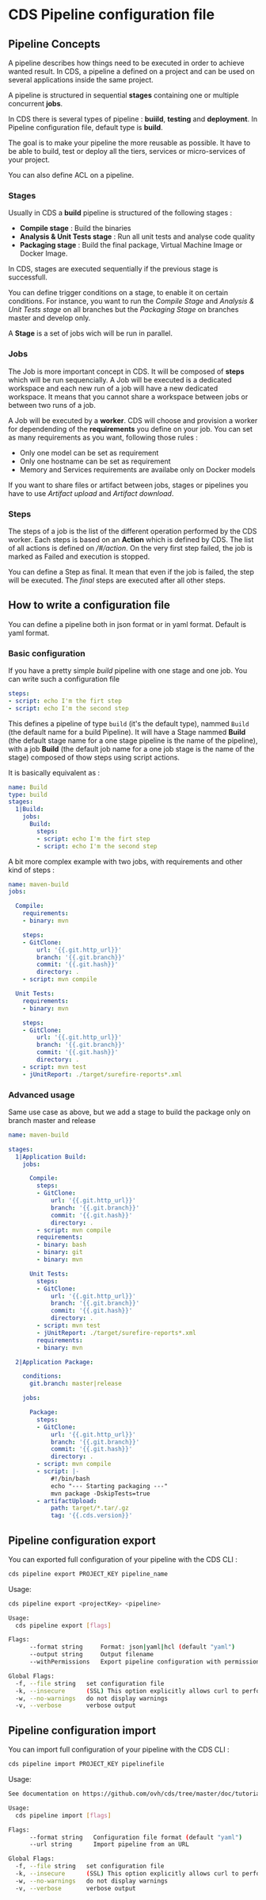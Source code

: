 # CDS Pipeline configuration file

## Pipeline Concepts

A pipeline describes how things need to be executed in order to achieve wanted result. In CDS, a pipeline a defined on a project and can be used on several applications inside the same project.

A pipeline is structured in sequential **stages** containing one or multiple concurrent **jobs**.

In CDS there is several types of pipeline : **buiild**, **testing** and **deployment**. In Pipeline configuration file, default type is **build**.

The goal is to make your pipeline the more reusable as possible. It have to be able to build, test or deploy all the tiers, services or micro-services of your project.

You can also define ACL on a pipeline.

### Stages

Usually in CDS a **build** pipeline is structured of the following stages :

- **Compile stage** : Build the binaries
- **Analysis & Unit Tests stage** : Run all unit tests and analyse code quality
- **Packaging stage** : Build the final package, Virtual Machine Image or Docker Image.

In CDS, stages are executed sequentially if the previous stage is successfull.

You can define trigger conditions on a stage, to enable it on certain conditions. For instance, you want to run the *Compile Stage* and *Analysis & Unit Tests stage* on all branches but the *Packaging Stage* on branches master and develop only.

A **Stage** is a set of jobs wich will be run in parallel.

### Jobs

The Job is more important concept in CDS. It will be composed of **steps** which will be run sequencially. A Job will be executed is a dedicated workspace and each new run of a job will have a new dedicated workspace. It means that you cannot share a workspace between jobs or between two runs of a job.

A Job will be executed by a **worker**. CDS will choose and provision a worker for dependending of the **requirements** you define on your job.
You can set as many requirements as you want, following those rules :

- Only one model can be set as requirement
- Only one hostname can be set as requirement
- Memory and Services requirements are availabe only on Docker models

If you want to share files or artifact between jobs, stages or pipelines you have to use *Artifact upload* and *Artifact download*.

### Steps

The steps of a job is the list of the different operation performed by the CDS worker. Each steps is based on an **Action** which is defined by CDS. The list of all actions is defined on *<your cds url ui>/#/action*. On the very first step failed, the job is marked as Failed and execution is stopped.

You can define a Step as final. It mean that even if the job is failed, the step will be executed. The *final* steps are executed after all other steps.

## How to write a configuration file

You can define a pipeline both in json format or in yaml format. Default is yaml format.

### Basic configuration

If you have a pretty simple *build* pipeline with one stage and one job. You can write such a configuration file

```yaml
steps:
- script: echo I'm the firt step
- script: echo I'm the second step
```

This defines a pipeline of type `build` (it's the default type), nammed `Build` (the default name for a build Pipeline). It will have a Stage nammed **Build** (the default stage name for a one stage pipeline is the name of the pipeline), with a job **Build** (the default job name for a one job stage is the name of the stage) composed of thow steps using script actions.

It is basically equivalent as :

```yaml
name: Build
type: build
stages:
  1|Build:
    jobs:
      Build:
        steps:
        - script: echo I'm the firt step
        - script: echo I'm the second step
```

A bit more complex example with two jobs, with requirements and other kind of steps :

```yaml
name: maven-build
jobs:

  Compile:
    requirements:
    - binary: mvn

    steps:
    - GitClone:
        url: '{{.git.http_url}}'
        branch: '{{.git.branch}}'
        commit: '{{.git.hash}}'
        directory: .
    - script: mvn compile

  Unit Tests:
    requirements:
    - binary: mvn

    steps:
    - GitClone:
        url: '{{.git.http_url}}'
        branch: '{{.git.branch}}'
        commit: '{{.git.hash}}'
        directory: .
    - script: mvn test
    - jUnitReport: ./target/surefire-reports*.xml
```

### Advanced usage

Same use case as above, but we add a stage to build the package only on branch master and release

```yaml
name: maven-build

stages:
  1|Application Build:
    jobs:

      Compile:
        steps:
        - GitClone:
            url: '{{.git.http_url}}'
            branch: '{{.git.branch}}'
            commit: '{{.git.hash}}'
            directory: .
        - script: mvn compile
        requirements:
        - binary: bash
        - binary: git
        - binary: mvn

      Unit Tests:
        steps:
        - GitClone:
            url: '{{.git.http_url}}'
            branch: '{{.git.branch}}'
            commit: '{{.git.hash}}'
            directory: .
        - script: mvn test
        - jUnitReport: ./target/surefire-reports*.xml
        requirements:
        - binary: mvn

  2|Application Package:

    conditions:
      git.branch: master|release

    jobs:

      Package:
        steps:
        - GitClone:
            url: '{{.git.http_url}}'
            branch: '{{.git.branch}}'
            commit: '{{.git.hash}}'
            directory: .
        - script: mvn compile
        - script: |-
            #!/bin/bash
            echo "--- Starting packaging ---"
            mvn package -DskipTests=true
        - artifactUpload:
            path: target/*.tar/.gz
            tag: '{{.cds.version}}'
```

## Pipeline configuration export

You can exported full configuration of your pipeline with the CDS CLI :

```bash
cds pipeline export PROJECT_KEY pipeline_name
```

Usage:

```bash
cds pipeline export <projectKey> <pipeline>

Usage:
  cds pipeline export [flags]

Flags:
      --format string     Format: json|yaml|hcl (default "yaml")
      --output string     Output filename
      --withPermissions   Export pipeline configuration with permission

Global Flags:
  -f, --file string   set configuration file
  -k, --insecure      (SSL) This option explicitly allows curl to perform "insecure" SSL connections and transfers.
  -w, --no-warnings   do not display warnings
  -v, --verbose       verbose output
```

## Pipeline configuration import

You can import full configuration of your pipeline with the CDS CLI :


```bash
cds pipeline import PROJECT_KEY pipelinefile
```

Usage:

```bash
See documentation on https://github.com/ovh/cds/tree/master/doc/tutorials

Usage:
  cds pipeline import [flags]

Flags:
      --format string   Configuration file format (default "yaml")
      --url string      Import pipeline from an URL

Global Flags:
  -f, --file string   set configuration file
  -k, --insecure      (SSL) This option explicitly allows curl to perform "insecure" SSL connections and transfers.
  -w, --no-warnings   do not display warnings
  -v, --verbose       verbose output

```